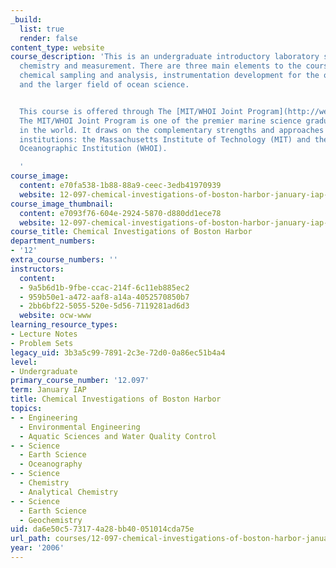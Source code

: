 ```yaml
---
_build:
  list: true
  render: false
content_type: website
course_description: 'This is an undergraduate introductory laboratory subject in ocean
  chemistry and measurement. There are three main elements to the course: oceanic
  chemical sampling and analysis, instrumentation development for the ocean environment,
  and the larger field of ocean science.


  This course is offered through The [MIT/WHOI Joint Program](http://web.mit.edu/mit-whoi/www/).
  The MIT/WHOI Joint Program is one of the premier marine science graduate programs
  in the world. It draws on the complementary strengths and approaches of two great
  institutions: the Massachusetts Institute of Technology (MIT) and the Woods Hole
  Oceanographic Institution (WHOI).

  '
course_image:
  content: e70fa538-1b88-88a9-ceec-3edb41970939
  website: 12-097-chemical-investigations-of-boston-harbor-january-iap-2006
course_image_thumbnail:
  content: e7093f76-604e-2924-5870-d880dd1ece78
  website: 12-097-chemical-investigations-of-boston-harbor-january-iap-2006
course_title: Chemical Investigations of Boston Harbor
department_numbers:
- '12'
extra_course_numbers: ''
instructors:
  content:
  - 9a5b6d1b-9fbe-ccac-214f-6c11eb885ec2
  - 959b50e1-a472-aaf8-a14a-4052570850b7
  - 2bb6bf22-5055-520e-5d56-7119281ad6d3
  website: ocw-www
learning_resource_types:
- Lecture Notes
- Problem Sets
legacy_uid: 3b3a5c99-7891-2c3e-72d0-0a86ec51b4a4
level:
- Undergraduate
primary_course_number: '12.097'
term: January IAP
title: Chemical Investigations of Boston Harbor
topics:
- - Engineering
  - Environmental Engineering
  - Aquatic Sciences and Water Quality Control
- - Science
  - Earth Science
  - Oceanography
- - Science
  - Chemistry
  - Analytical Chemistry
- - Science
  - Earth Science
  - Geochemistry
uid: da6e50c5-7317-4a28-bb40-051014cda75e
url_path: courses/12-097-chemical-investigations-of-boston-harbor-january-iap-2006
year: '2006'
---
```

